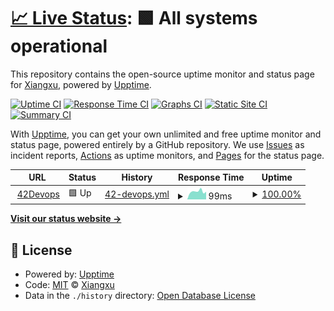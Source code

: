 # [📈 Live Status](https://uptime.42devops.com): <!--live status--> **🟩 All systems operational**

This repository contains the open-source uptime monitor and status page for [Xiangxu](https://42devops.com/), powered by [Upptime](https://github.com/upptime/upptime).

[![Uptime CI](https://github.com/koj-co/upptime/workflows/Uptime%20CI/badge.svg)](https://github.com/koj-co/upptime/actions?query=workflow%3A%22Uptime+CI%22)
[![Response Time CI](https://github.com/koj-co/upptime/workflows/Response%20Time%20CI/badge.svg)](https://github.com/koj-co/upptime/actions?query=workflow%3A%22Response+Time+CI%22)
[![Graphs CI](https://github.com/koj-co/upptime/workflows/Graphs%20CI/badge.svg)](https://github.com/koj-co/upptime/actions?query=workflow%3A%22Graphs+CI%22)
[![Static Site CI](https://github.com/koj-co/upptime/workflows/Static%20Site%20CI/badge.svg)](https://github.com/koj-co/upptime/actions?query=workflow%3A%22Static+Site+CI%22)
[![Summary CI](https://github.com/koj-co/upptime/workflows/Summary%20CI/badge.svg)](https://github.com/koj-co/upptime/actions?query=workflow%3A%22Summary+CI%22)

With [Upptime](https://upptime.js.org), you can get your own unlimited and free uptime monitor and status page, powered entirely by a GitHub repository. We use [Issues](https://github.com/iasonliu/upptime/issues) as incident reports, [Actions](https://github.com/iasonliu/upptime/actions) as uptime monitors, and [Pages](https://uptime.42devops.com) for the status page.

<!--start: status pages-->
<!-- This summary is generated by Upptime (https://github.com/upptime/upptime) -->
<!-- Do not edit this manually, your changes will be overwritten -->
<!-- prettier-ignore -->
| URL | Status | History | Response Time | Uptime |
| --- | ------ | ------- | ------------- | ------ |
| <img alt="" src="https://favicons.githubusercontent.com/42devops.com" height="13"> [42Devops](https://42devops.com) | 🟩 Up | [42-devops.yml](https://github.com/iasonliu/upptime/commits/HEAD/history/42-devops.yml) | <details><summary><img alt="Response time graph" src="./graphs/42-devops/response-time-week.png" height="20"> 99ms</summary><br><a href="https://uptime.42devops.com/history/42-devops"><img alt="Response time 139" src="https://img.shields.io/endpoint?url=https%3A%2F%2Fraw.githubusercontent.com%2Fiasonliu%2Fupptime%2FHEAD%2Fapi%2F42-devops%2Fresponse-time.json"></a><br><a href="https://uptime.42devops.com/history/42-devops"><img alt="24-hour response time 96" src="https://img.shields.io/endpoint?url=https%3A%2F%2Fraw.githubusercontent.com%2Fiasonliu%2Fupptime%2FHEAD%2Fapi%2F42-devops%2Fresponse-time-day.json"></a><br><a href="https://uptime.42devops.com/history/42-devops"><img alt="7-day response time 99" src="https://img.shields.io/endpoint?url=https%3A%2F%2Fraw.githubusercontent.com%2Fiasonliu%2Fupptime%2FHEAD%2Fapi%2F42-devops%2Fresponse-time-week.json"></a><br><a href="https://uptime.42devops.com/history/42-devops"><img alt="30-day response time 124" src="https://img.shields.io/endpoint?url=https%3A%2F%2Fraw.githubusercontent.com%2Fiasonliu%2Fupptime%2FHEAD%2Fapi%2F42-devops%2Fresponse-time-month.json"></a><br><a href="https://uptime.42devops.com/history/42-devops"><img alt="1-year response time 139" src="https://img.shields.io/endpoint?url=https%3A%2F%2Fraw.githubusercontent.com%2Fiasonliu%2Fupptime%2FHEAD%2Fapi%2F42-devops%2Fresponse-time-year.json"></a></details> | <details><summary><a href="https://uptime.42devops.com/history/42-devops">100.00%</a></summary><a href="https://uptime.42devops.com/history/42-devops"><img alt="All-time uptime 100.00%" src="https://img.shields.io/endpoint?url=https%3A%2F%2Fraw.githubusercontent.com%2Fiasonliu%2Fupptime%2FHEAD%2Fapi%2F42-devops%2Fuptime.json"></a><br><a href="https://uptime.42devops.com/history/42-devops"><img alt="24-hour uptime 100.00%" src="https://img.shields.io/endpoint?url=https%3A%2F%2Fraw.githubusercontent.com%2Fiasonliu%2Fupptime%2FHEAD%2Fapi%2F42-devops%2Fuptime-day.json"></a><br><a href="https://uptime.42devops.com/history/42-devops"><img alt="7-day uptime 100.00%" src="https://img.shields.io/endpoint?url=https%3A%2F%2Fraw.githubusercontent.com%2Fiasonliu%2Fupptime%2FHEAD%2Fapi%2F42-devops%2Fuptime-week.json"></a><br><a href="https://uptime.42devops.com/history/42-devops"><img alt="30-day uptime 100.00%" src="https://img.shields.io/endpoint?url=https%3A%2F%2Fraw.githubusercontent.com%2Fiasonliu%2Fupptime%2FHEAD%2Fapi%2F42-devops%2Fuptime-month.json"></a><br><a href="https://uptime.42devops.com/history/42-devops"><img alt="1-year uptime 100.00%" src="https://img.shields.io/endpoint?url=https%3A%2F%2Fraw.githubusercontent.com%2Fiasonliu%2Fupptime%2FHEAD%2Fapi%2F42-devops%2Fuptime-year.json"></a></details>

<!--end: status pages-->

[**Visit our status website →**](https://uptime.42devops.com)

## 📄 License

- Powered by: [Upptime](https://github.com/upptime/upptime)
- Code: [MIT](./LICENSE) © [Xiangxu](https://42devops.com/)
- Data in the `./history` directory: [Open Database License](https://opendatacommons.org/licenses/odbl/1-0/)
